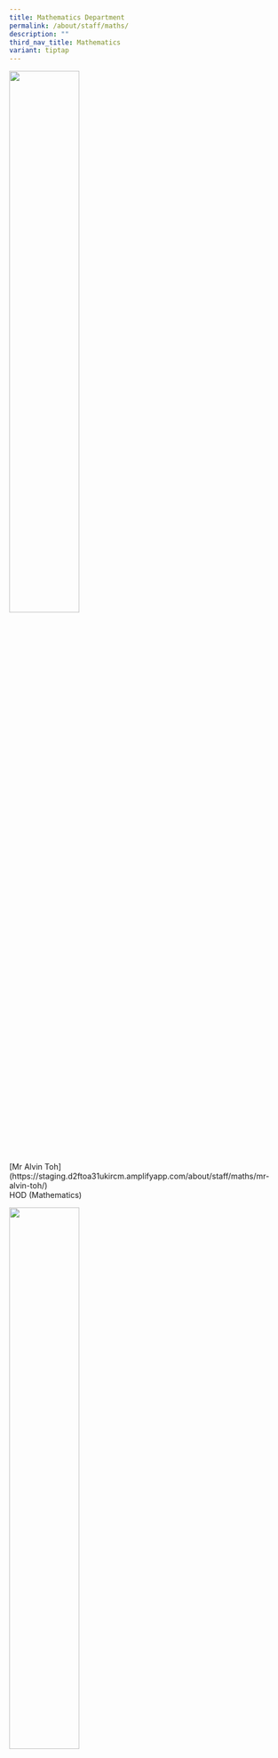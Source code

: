 ```yaml
---
title: Mathematics Department
permalink: /about/staff/maths/
description: ""
third_nav_title: Mathematics
variant: tiptap
---
```

<div class="isomer-image-wrapper"><img style="width:50%" height="auto" width="100%" src="/images/Staff/HOD-Alvin-Toh_s.jpg"></div><p>[Mr Alvin Toh](https://staging.d2ftoa31ukircm.amplifyapp.com/about/staff/maths/mr-alvin-toh/) <br>HOD (Mathematics)</p><div class="isomer-image-wrapper"><img style="width:50%" height="auto" width="100%" src="/images/Staff/Maths-Barry-Chia_s.jpg"></div><p>[Mr Barry Chia](https://staging.d2ftoa31ukircm.amplifyapp.com/about/staff/maths/mr-barry-chia/) <br>Deputy Head (Mathematics)</p><div class="isomer-image-wrapper"><img style="width:50%" height="auto" width="100%" src="/images/Staff/Maths-Lim-Yin_s.jpg"></div><p>[Mr&nbsp;Lim Yin](https://staging.d2ftoa31ukircm.amplifyapp.com/about/staff/maths/mr-lim-yin/) <br>Deputy Head (Mathematics)</p><div class="isomer-image-wrapper"><img style="width:50%" height="auto" width="100%" src="/images/Staff/Maths-Alex-Teo_s.jpg"></div><p>[Mr Alex Teo](https://staging.d2ftoa31ukircm.amplifyapp.com/about/staff/maths/mr-alex-teo/) <br>Teacher (Mathematics)</p><div class="isomer-image-wrapper"><img style="width:50%" height="auto" width="100%" src="/images/Staff/maths-chang-meng-pat_s.jpg"></div><p>[Mr Chang Meng Pat](https://staging.d2ftoa31ukircm.amplifyapp.com/about/staff/maths/mr-chang-meng-pat/)<br>Teacher (Mathematics)</p><div class="isomer-image-wrapper"><img style="width:50%" height="auto" width="100%" src="/images/Staff/Maths-Chen-Jinquan_s.jpg"></div><p>[Mr Chen Jinquan](https://staging.d2ftoa31ukircm.amplifyapp.com/about/staff/maths/mr-chen-jinquan/) <br>Teacher (Mathematics)</p><div class="isomer-image-wrapper"><img style="width:50%" height="auto" width="100%" src="/images/Staff/Maths-Chng-Xian-Yi_s.jpg"></div><p>[Mr Chng Xian Yi](https://staging.d2ftoa31ukircm.amplifyapp.com/about/staff/maths/mr-chng-xian-yi/) <br>Teacher (Mathematics)</p><div class="isomer-image-wrapper"><img style="width:50%" height="auto" width="100%" src="/images/Staff/Maths-Chu-Wee-Yong_s.jpg"></div><p>[Mr Chu Wee Yong](https://staging.d2ftoa31ukircm.amplifyapp.com/about/staff/maths/mr-chu-wee-yong/) <br>Teacher (Mathematics)</p><div class="isomer-image-wrapper"><img style="width:50%" height="auto" width="100%" src="/images/Staff/Maths-Chua-Jian-Rong_s.jpg"></div><p>[Mr Chua Jian Rong](https://staging.d2ftoa31ukircm.amplifyapp.com/about/staff/maths/mr-chua-jian-rong/) <br>Teacher (Mathematics)</p><div class="isomer-image-wrapper"><img style="width:50%" height="auto" width="100%" src="/images/Staff/Maths-Clarice-Chan_s.jpg"></div><p>[Ms Clarice Chan](https://staging.d2ftoa31ukircm.amplifyapp.com/about/staff/maths/ms-clarice-chan/) <br>Teacher (Mathematics)</p><div class="isomer-image-wrapper"><img style="width:50%" height="auto" width="100%" src="/images/Staff/Kuang-Kim-Chun_s.jpg"></div><p>[Mr Kuang Kim Chun](https://staging.d2ftoa31ukircm.amplifyapp.com/about/staff/maths/mr-kuang-kim-chun/) <br>Teacher (Mathematics)</p><div class="isomer-image-wrapper"><img style="width:50%" height="auto" width="100%" src="/images/Staff/Maths-Lee-Boon-Ann_s.jpg"></div><p>[Mr Lee Boon Ann](https://staging.d2ftoa31ukircm.amplifyapp.com/about/staff/maths/mr-lee-boon-ann/) <br>Teacher (Mathematics)</p><div class="isomer-image-wrapper"><img style="width:50%" height="auto" width="100%" src="/images/Staff/Maths-Lee-Ngern-Sim_s.jpg"></div><p>[Ms Lee Ngern Sim](https://staging.d2ftoa31ukircm.amplifyapp.com/about/staff/maths/ms-lee-ngern-sim/) <br>Teacher (Mathematics)</p><div class="isomer-image-wrapper"><img style="width:50%" height="auto" width="100%" src="/images/Staff/Maths-Lim-Yen-Chui_s.jpg"></div><p>[Ms Lim Yen Chui](https://staging.d2ftoa31ukircm.amplifyapp.com/about/staff/maths/ms-lim-yen-chui/) <br>Teacher (Mathematics)</p><div class="isomer-image-wrapper"><img style="width:50%" height="auto" width="100%" src="/images/Staff/maths-lim-yoke-kuang_s.jpg"></div><p>[Mr Lim Yoke Kuang](https://staging.d2ftoa31ukircm.amplifyapp.com/about/staff/maths/mr-lim-yoke-kuang/)<br>Teacher (Mathematics)</p><div class="isomer-image-wrapper"><img style="width:50%" height="auto" width="100%" src="/images/Staff/Maths-Ng-Yixin_s.jpg"></div><p>[Ms Ng Yixin](https://staging.d2ftoa31ukircm.amplifyapp.com/about/staff/maths/ms-ng-yixin/) <br>Teacher (Mathematics)</p><div class="isomer-image-wrapper"><img style="width:50%" height="auto" width="100%" src="/images/Staff/Maths-Ng-Phoon-Lai-Yong_s.jpg"></div><p>[Mrs Ng-Phoon Lai Yong](https://staging.d2ftoa31ukircm.amplifyapp.com/about/staff/maths/mrs-ng-phoon-lai-yong/) <br>Teacher (Mathematics)</p><div class="isomer-image-wrapper"><img style="width:50%" height="auto" width="100%" src="/images/Staff/Maths-Tan-Khoon-Han_s.jpg"></div><p>[Mr Tan Khoon Han]<br>(<a href="https://eunoiajc.moe.edu.sg/about/staff/maths/mr-tan-khoon-han/" rel="noopener noreferrer nofollow" target="_blank">https://eunoiajc.moe.edu.sg/about/staff/maths/mr-tan-khoon-han/</a>) <br>Teacher (Mathematics)</p>